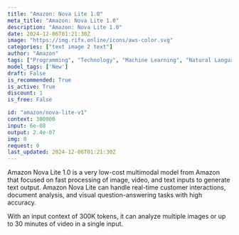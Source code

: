 ```yaml
---
title: "Amazon: Nova Lite 1.0"
meta_title: "Amazon: Nova Lite 1.0"
description: "Amazon: Nova Lite 1.0"
date: 2024-12-06T01:21:30Z
image: "https://img.rifx.online/icons/aws-color.svg"
categories: ["text image 2 text"]
author: "Amazon"
tags: ["Programming", "Technology", "Machine Learning", "Natural Language Processing", "Computer Vision", "New"]
model_tags: ['New']
draft: False
is_recommended: True
is_active: True
discount: 1
is_free: False

id: "amazon/nova-lite-v1"
context: 300000
input: 6e-08
output: 2.4e-07
img: 0
request: 0
last_updated: 2024-12-06T01:21:30Z
---
```


Amazon Nova Lite 1.0 is a very low-cost multimodal model from Amazon that focused on fast processing of image, video, and text inputs to generate text output. Amazon Nova Lite can handle real-time customer interactions, document analysis, and visual question-answering tasks with high accuracy.

With an input context of 300K tokens, it can analyze multiple images or up to 30 minutes of video in a single input.

